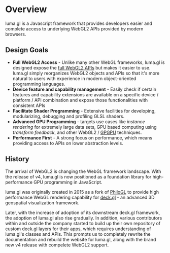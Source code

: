 # Overview

luma.gl is a Javascript framework that provides developers easier and complete access to underlying WebGL2 APIs provided by modern browsers.


## Design Goals

- **Full WebGL2 Access** - Unlike many other WebGL frameworks, luma.gl is designed expose the [full WebGL2 APIs](https://www.khronos.org/registry/webgl/specs/latest/2.0/) but makes it easier to use. luma.gl simply reorganizes WebGL2 objects and APIs so that it's more natural to users with experience in modern object-oriented programming languages.
- **Device feature and capability management** - Easily check if certain features and capability extensions are available on a specific device / platform / API combination and expose those functionalities with consistent APIs
- **Facilitate Shader Programming** - Extensive facilities for developing, modularizing, debugging and profiling GLSL shaders.
- **Advanced GPU Programming** - targets use cases like *instance rendering* for extremely large data sets, GPU based computing using *transform feedback*, and other WebGL2 / [GPGPU](https://en.wikipedia.org/wiki/General-purpose_computing_on_graphics_processing_units) techniques.
- **Performance First** - A strong focus on performance, which means providing access to APIs on lower abstraction levels.


## History

The arrival of WebGL2 is changing the WebGL framework landscape. With the release of v4, luma.gl is now positioned as a foundation library for high-performance GPU programming in JavaScript.

luma.gl was originally created in 2015 as a fork of [PhiloGL](https://github.com/philogb/philogl) to provide high performance WebGL rendering capability for [deck.gl](https://github.com/uber/deck.gl) - an advanced 3D geospatial visualization framework.

Later, with the increase of adoption of its downstream deck.gl framework, the adoption of luma.gl also rise gradually. In addition, various contributors within and outside the company started to build up their own repository of custom deck.gl layers for their apps, which requires understanding of luma.gl's classes and APIs. This prompts us to completely rewrite the documentation and rebuild the website for luma.gl, along with the brand new v4 release with compelete WebGL2 support.
